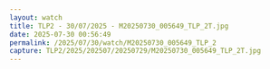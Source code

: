 ```yaml
---
layout: watch
title: TLP2 - 30/07/2025 - M20250730_005649_TLP_2T.jpg
date: 2025-07-30 00:56:49
permalink: /2025/07/30/watch/M20250730_005649_TLP_2
capture: TLP2/2025/202507/20250729/M20250730_005649_TLP_2T.jpg
---
```

